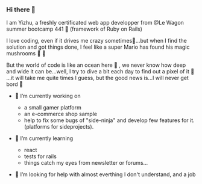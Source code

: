### Hi there 👋

I am Yizhu, a freshly certificated web app developper from @Le Wagon summer bootcamp 441 🤩 (framework of Ruby on Rails)

I love coding, even if it drives me crazy sometimes🤯...but when I find the solution and got things done, I feel like a super Mario has found his magic mushrooms 🌟 🌟

But the world of code is like an ocean here 🌊 , we never know how deep and wide it can be...well, I try to dive a bit each day to find out a pixel of it 🍰 ...it will take me quite times I guess, but the good news is...I will never get bord 🌈

- 🔭 I’m currently working on 
    - a small gamer platform
    - an e-commerce shop sample
    - help to fix some bugs of "side-ninja" and develop few features for it.(platforms for sideprojects).
    
- 🌱 I’m currently learning 
    - react
    - tests for rails
    - things catch my eyes from newsletter or forums...
    
- 🤔 I’m looking for help with almost everthing I don't understand, and a job 
